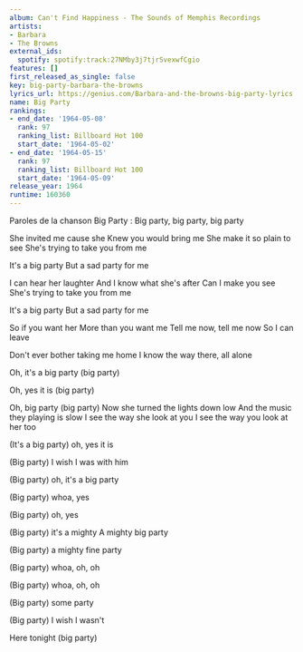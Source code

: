 ```yaml
---
album: Can't Find Happiness - The Sounds of Memphis Recordings
artists:
- Barbara
- The Browns
external_ids:
  spotify: spotify:track:27NMby3j7tjrSvexwfCgio
features: []
first_released_as_single: false
key: big-party-barbara-the-browns
lyrics_url: https://genius.com/Barbara-and-the-browns-big-party-lyrics
name: Big Party
rankings:
- end_date: '1964-05-08'
  rank: 97
  ranking_list: Billboard Hot 100
  start_date: '1964-05-02'
- end_date: '1964-05-15'
  rank: 97
  ranking_list: Billboard Hot 100
  start_date: '1964-05-09'
release_year: 1964
runtime: 160360
---
```

Paroles de la chanson Big Party :
Big party, big party, big party

She invited me cause she
Knew you would bring me
She make it so plain to see
She's trying to take you from me

It's a big party
But a sad party for me

I can hear her laughter
And I know what she's after
Can I make you see
She's trying to take you from me

It's a big party
But a sad party for me

So if you want her
More than you want me
Tell me now, tell me now
So I can leave

Don't ever bother taking me home
I know the way there, all alone

Oh, it's a big party (big party)

Oh, yes it is (big party)

Oh, big party (big party)
Now she turned the lights down low
And the music they playing is slow
I see the way she look at you
I see the way you look at her too

(It's a big party) oh, yes it is

(Big party) I wish I was with him

(Big party) oh, it's a big party

(Big party) whoa, yes

(Big party) oh, yes

(Big party) it's a mighty
A mighty big party

(Big party) a mighty fine party

(Big party) whoa, oh, oh

(Big party) whoa, oh, oh

(Big party) some party

(Big party) I wish I wasn't

Here tonight (big party)
